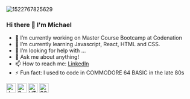
![1522767825629](https://user-images.githubusercontent.com/98526763/159810270-93be4aa7-96bf-4644-a223-3f46f7cacc1c.jpg)

### Hi there 👋 I'm Michael

- 🔭 I’m currently working on Master Course Bootcamp at Codenation
- 🌱 I’m currently learning Javascript, React, HTML and CSS.
- 🤔 I’m looking for help with ...
- 💬 Ask me about anything!
- 📫 How to reach me: [LinkedIn](https://www.linkedin.com/in/michael-clemson-652a57148/)
- ⚡ Fun fact: I used to code in COMMODORE 64 BASIC in the late 80s


[LinkedIN]:https://www.linkedin.com/in/michael-clemson-652a57148/
<p>
<img src="https://img.shields.io/badge/JavaScript-0C1116?logo=javascript&logoColor=F7DF1E" alt="JavaScript logo" title="JavaScript" height="25" />
  <img src="https://img.shields.io/badge/React-0C1116?logo=react&logoColor=61DAFB" alt="React logo" title="React" height="25" />
  <img src="https://img.shields.io/badge/HTML5-0C1116?logo=html5&logoColor=E34F26" alt="HTML5 logo" title="HTML5" height="25" />
  <img src="https://img.shields.io/badge/CSS3-0C1116?logo=css3&logoColor=1572B6" alt="CSS3 logo" title="CSS3" height="25" />
